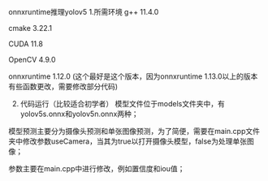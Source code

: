 onnxruntime推理yolov5
1.所需环境
g++ 11.4.0

cmake 3.22.1

CUDA 11.8

OpenCV 4.9.0

onnxruntime 1.12.0 (这个最好是这个版本，因为onnxruntime 1.13.0以上的版本有些函数更改，需要修改部分代码)

2. 代码运行（比较适合初学者）
模型文件位于models文件夹中，有yolov5s.onnx和yolov5n.onnx两种；

模型预测主要分为摄像头预测和单张图像预测，为了简便，需要在main.cpp文件夹中修改参数useCamera，当其为true以打开摄像头模型，false为处理单张图像；

参数主要在main.cpp中进行修改，例如置信度和iou值；
